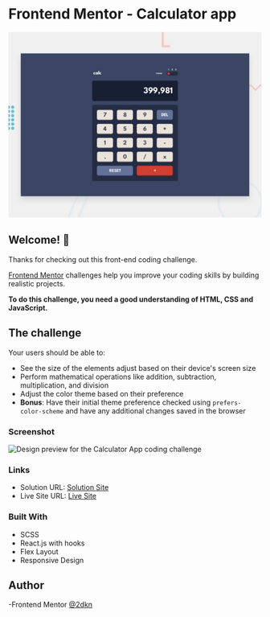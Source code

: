 # Frontend Mentor - Calculator app

![Design preview for the Calculator app coding challenge](./design/desktop-preview.jpg)

## Welcome! 👋

Thanks for checking out this front-end coding challenge.

[Frontend Mentor](https://www.frontendmentor.io) challenges help you improve your coding skills by building realistic projects.

**To do this challenge, you need a good understanding of HTML, CSS and JavaScript.**

## The challenge

Your users should be able to:

- See the size of the elements adjust based on their device's screen size
- Perform mathematical operations like addition, subtraction, multiplication, and division
- Adjust the color theme based on their preference
- **Bonus**: Have their initial theme preference checked using `prefers-color-scheme` and have any additional changes saved in the browser

### Screenshot

![Design preview for the Calculator App coding challenge]()

### Links

- Solution URL: [Solution Site]()
- Live Site URL: [Live Site]()

### Built With

- SCSS
- React.js with hooks
- Flex Layout
- Responsive Design

## Author

-Frontend Mentor [@2dkn](https://www.frontendmentor.io/profile/2dkn)
